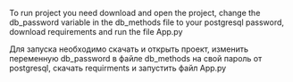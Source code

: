 To run project you need download and open the project, change the db_password variable in the db_methods file to your postgresql password, download requirements 
and run the file App.py


Для запуска необходимо скачать и открыть проект, изменить переменную db_password в файле db_methods на свой пароль от postgresql, скачать requirments и 
запустить файл App.py
